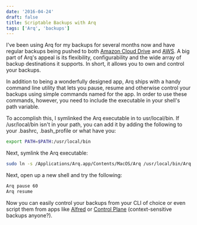 ```yaml
---
date: '2016-04-24'
draft: false
title: Scriptable Backups with Arq
tags: ['Arq', 'backups']
---
```


I've been using Arq for my backups for several months now and have regular backups being pushed to both [Amazon Cloud Drive](https://www.amazon.com/clouddrive) and [AWS](https://aws.amazon.com). A big part of Arq's appeal is its flexibility, configurability and the wide array of backup destinations it supports. In short, it allows you to own and control your backups.<!-- excerpt -->

In addition to being a wonderfully designed app, Arq ships with a handy command line utility that lets you pause, resume and otherwise control your backups using simple commands named for the app. In order to use these commands, however, you need to include the executable in your shell's path variable.

To accomplish this, I symlinked the Arq executable in to usr/local/bin. If /usr/local/bin isn't in your path, you can add it by adding the following to your .bashrc, .bash_profile or what have you:

```bash
export PATH=$PATH:/usr/local/bin
```

Next, symlink the Arq executable:

```bash
sudo ln -s /Applications/Arq.app/Contents/MacOS/Arq /usr/local/bin/Arq
```

Next, open up a new shell and try the following:

```bash
Arq pause 60
Arq resume
```

Now you can easily control your backups from your CLI of choice or even script them from apps like [Alfred](https://www.alfredapp.com/) or [Control Plane](http://www.controlplaneapp.com/) (context-sensitive backups anyone?).
